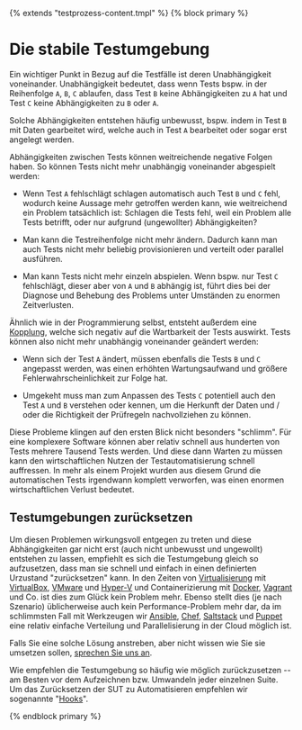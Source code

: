{% extends "testprozess-content.tmpl" %}
{% block primary %}

Die stabile Testumgebung
========================

Ein wichtiger Punkt in Bezug auf die Testfälle ist deren Unabhängigkeit voneinander.
Unabhängigkeit bedeutet, dass wenn Tests bspw. in der Reihenfolge `A`, `B`, `C` ablaufen,
dass Test `B` keine Abhängigkeiten zu `A` hat und Test `C` keine Abhängigkeiten zu `B` oder `A`.

Solche Abhängigkeiten entstehen häufig unbewusst, bspw. indem in Test `B` mit Daten gearbeitet wird, 
welche auch in Test `A` bearbeitet oder sogar erst angelegt werden. 

Abhängigkeiten zwischen Tests können weitreichende negative Folgen haben.
So können Tests nicht mehr unabhängig voneinander abgespielt werden:

* Wenn Test `A` fehlschlägt schlagen automatisch auch Test `B` und `C` fehl, 
  wodurch keine Aussage mehr getroffen werden kann, wie weitreichend ein Problem tatsächlich ist:
  Schlagen die Tests fehl, weil ein Problem alle Tests betrifft, oder nur aufgrund (ungewollter) Abhängigkeiten?

* Man kann die Testreihenfolge nicht mehr ändern. 
  Dadurch kann man auch Tests nicht mehr beliebig provisionieren und verteilt oder parallel ausführen.
  
* Man kann Tests nicht mehr einzeln abspielen. 
  Wenn bspw. nur Test `C` fehlschlägt, dieser aber von `A` und `B` abhängig ist, 
  führt dies bei der Diagnose und Behebung des Problems unter Umständen zu enormen Zeitverlusten.

Ähnlich wie in der Programmierung selbst, entsteht außerdem eine [Kopplung](https://de.wikipedia.org/wiki/Lose_Kopplung), 
welche sich negativ auf die Wartbarkeit der Tests auswirkt.
Tests können also nicht mehr unabhängig voneinander geändert werden:
  
* Wenn sich der Test `A` ändert, müssen ebenfalls die Tests `B` und `C` angepasst werden,
  was einen erhöhten Wartungsaufwand und größere Fehlerwahrscheinlichkeit zur Folge hat.
  
* Umgekeht muss man zum Anpassen des Tests `C` potentiell auch den Test `A` und `B` verstehen oder kennen,
  um die Herkunft der Daten und / oder die Richtigkeit der Prüfregeln nachvollziehen zu können.
  
Diese Probleme klingen auf den ersten Blick nicht besonders "schlimm".
Für eine komplexere Software können aber relativ schnell aus hunderten von Tests mehrere Tausend Tests werden.
Und diese dann Warten zu müssen kann den wirtschaftlichen Nutzen der Testautomatisierung schnell auffressen.
In mehr als einem Projekt wurden aus diesem Grund die automatischen Tests irgendwann komplett verworfen,
was einen enormen wirtschaftlichen Verlust bedeutet.  
 
Testumgebungen zurücksetzen
---------------------------

Um diesen Problemen wirkungsvoll entgegen zu treten und diese Abhängigkeiten gar nicht erst (auch nicht unbewusst und ungewollt) entstehen zu lassen,
empfiehlt es sich die Testumgebung gleich so aufzusetzen, dass man sie schnell und einfach in einen definierten Urzustand "zurücksetzen" kann.
In den Zeiten von [Virtualisierung](https://de.wikipedia.org/wiki/Virtualisierung_(Informatik)) mit [VirtualBox](https://www.virtualbox.org), [VMware](http://www.vmware.com) und [Hyper-V](https://de.wikipedia.org/wiki/Hyper-V) 
und Containerizierung mit [Docker](https://www.docker.com), [Vagrant](https://www.vagrantup.com) und Co. ist dies zum Glück kein Problem mehr.
Ebenso stellt dies (je nach Szenario) üblicherweise auch kein Performance-Problem mehr dar, 
da im schlimmsten Fall mit Werkzeugen wir [Ansible](https://www.ansible.com), [Chef](https://www.chef.io/), [Saltstack](https://saltstack.com/) und [Puppet](https://puppet.com) eine relativ einfache Verteilung und Parallelisierung in der Cloud möglich ist.

Falls Sie eine solche Lösung anstreben, aber nicht wissen wie Sie sie umsetzen sollen, [sprechen Sie uns an](https://retest.de/kontakt.html).

Wie empfehlen die Testumgebung so häufig wie möglich zurückzusetzen -- am Besten vor dem Aufzeichnen bzw. Umwandeln jeder einzelnen Suite.
Um das Zurücksetzen der SUT zu Automatisieren empfehlen wir sogenannte "[Hooks](../konfiguration/konfigurationsdatei.md)".

{% endblock primary %}
